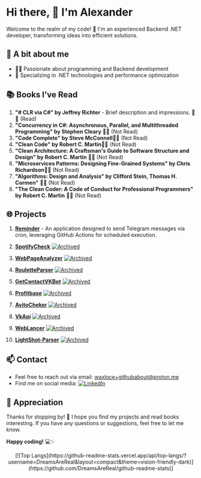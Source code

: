 
# Hi there, 🌟 I'm Alexander

Welcome to the realm of my code! 🚀 I'm an experienced Backend .NET developer, transforming ideas into efficient solutions.

## 🔧 A bit about me

-   👩‍💻 Passionate about programming and Backend development
-   🚀 Specializing in .NET technologies and performance optimization

## 📚 Books I've Read

1.  **"# CLR via C#" by Jeffrey Richter** - Brief description and impressions. 📖✅ (Read)
2.  **"Concurrency in C#: Asynchronous, Parallel, and Multithreaded Programming" by Stephen Cleary** 📖🚫 (Not Read)
3.  **"Code Complete" by Steve McConnell**📖🚫 (Not Read)
4.  **"Clean Code" by Robert C. Martin**📖🚫 (Not Read)
5.  **"Clean Architecture: A Craftsman's Guide to Software Structure and Design" by Robert C. Martin** 📖🚫 (Not Read)
6.  **"Microservices Patterns: Designing Fine-Grained Systems" by Chris Richardson**📖🚫 (Not Read)
7.  **"Algorithms: Design and Analysis" by Clifford Stein, Thomas H. Cormen"** 📖🚫 (Not Read)
8.  **"The Clean Coder: A Code of Conduct for Professional Programmers" by Robert C. Martin** 📖🚫 (Not Read)

## 🌐 Projects

1.  **[Reminder](https://github.com/DreamsAreReal/Reminder)** - An application designed to send Telegram messages via cron, leveraging GitHub Actions for scheduled execution.
2.  **[SpotifyCheck](https://github.com/DreamsAreReal/SpotifyCheck)** [![Archived](https://img.shields.io/badge/Status-Archived-inactive?style=flat-square)](link-to-archived-projects)
3. **[WebPageAnalyzer](https://github.com/DreamsAreReal/WebPageAnalyzer)** [![Archived](https://img.shields.io/badge/Status-Archived-inactive?style=flat-square)](link-to-archived-projects)

4. **[RouletteParser](https://github.com/DreamsAreReal/RouletteParser)** [![Archived](https://img.shields.io/badge/Status-Archived-inactive?style=flat-square)](link-to-archived-projects)

5. **[GetContactVKBot](https://github.com/DreamsAreReal/GetContactVKBot)** [![Archived](https://img.shields.io/badge/Status-Archived-inactive?style=flat-square)](link-to-archived-projects)
6. **[Profitbase](https://github.com/DreamsAreReal/Profitbase)** [![Archived](https://img.shields.io/badge/Status-Archived-inactive?style=flat-square)](link-to-archived-projects)

7. **[AvitoCheker](https://github.com/DreamsAreReal/AvitoCheker)** [![Archived](https://img.shields.io/badge/Status-Archived-inactive?style=flat-square)](link-to-archived-projects)

8. **[VkApi](https://github.com/DreamsAreReal/VkApi)** [![Archived](https://img.shields.io/badge/Status-Archived-inactive?style=flat-square)](link-to-archived-projects)

9. **[WebLancer](https://github.com/DreamsAreReal/WebLancer)** [![Archived](https://img.shields.io/badge/Status-Archived-inactive?style=flat-square)](link-to-archived-projects)

10. **[LightShot-Parser](https://github.com/DreamsAreReal/LightShot-Parser)** [![Archived](https://img.shields.io/badge/Status-Archived-inactive?style=flat-square)](link-to-archived-projects)

 

## 📫 Contact

-   Feel free to reach out via email: [waxloce+githubabout@proton.me](mailto:waxloce+githubabout@proton.me)
-   Find me on social media: [![LinkedIn](https://img.shields.io/badge/LinkedIn-Profile-blue?style=flat-square&logo=linkedin&labelColor=blue)](https://www.linkedin.com/in/roadtodream/)


## 🌟 Appreciation

Thanks for stopping by! 🙌 I hope you find my projects and read books interesting. If you have any questions or suggestions, feel free to let me know.

**Happy coding!** 💻✨
<div align="center">
[![Top Langs](https://github-readme-stats.vercel.app/api/top-langs/?username=DreamsAreReal&layout=compact&theme=vision-friendly-dark)](https://github.com/DreamsAreReal/github-readme-stats)]
</div>